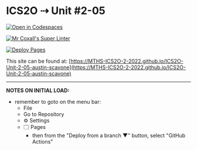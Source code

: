 # ICS2O ⇢ Unit #2-05

[![Open in Codespaces](https://classroom.github.com/assets/launch-codespace-f4981d0f882b2a3f0472912d15f9806d57e124e0fc890972558857b51b24a6f9.svg)](https://classroom.github.com/open-in-codespaces?assignment_repo_id=10607363)

[![Mr Coxall's Super Linter](https://github.com/MTHS-ICS2O-2-2022/ICS2O-Unit-2-05-austin-scavone/workflows/Mr%20Coxall's%20Super%20Linter/badge.svg)](https://github.com/MTHS-ICS2O-2-2022/ICS2O-Unit-2-05-austin-scavone/actions)

[![Deploy Pages](https://github.com/MTHS-ICS2O-2-2022/ICS2O-Unit-2-05-austin-scavone/workflows/Deploy%20Pages/badge.svg)](https://github.com/MTHS-ICS2O-2-2022/ICS2O-Unit-2-05-austin-scavone/actions)

This site can be found at: [https://MTHS-ICS2O-2-2022.github.io/ICS2O-Unit-2-05-austin-scavone](https://MTHS-ICS2O-2-2022.github.io/ICS2O-Unit-2-05-austin-scavone)

---

**NOTES ON INITIAL LOAD:**
- remember to goto on the menu bar:
  - File
  - Go to Repository
  - ⚙ Settings
  - 🗔 Pages
    - then from the "Deploy from a branch ▼" button, select "GitHub Actions"
